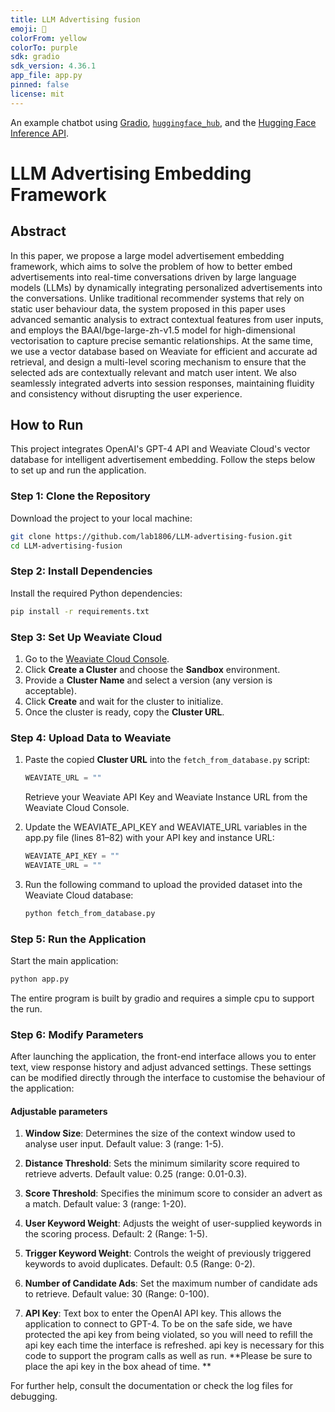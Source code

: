```yaml
---
title: LLM Advertising fusion
emoji: 💬
colorFrom: yellow
colorTo: purple
sdk: gradio
sdk_version: 4.36.1
app_file: app.py
pinned: false
license: mit
---
```


An example chatbot using [Gradio](https://gradio.app), [`huggingface_hub`](https://huggingface.co/docs/huggingface_hub/v0.22.2/en/index), and the [Hugging Face Inference API](https://huggingface.co/docs/api-inference/index).

# LLM Advertising Embedding Framework


## **Abstract**  

In this paper, we propose a large model advertisement embedding framework, which aims to solve the problem of how to better embed advertisements into real-time conversations driven by large language models (LLMs) by dynamically integrating personalized advertisements into the conversations. Unlike traditional recommender systems that rely on static user behaviour data, the system proposed in this paper uses advanced semantic analysis to extract contextual features from user inputs, and employs the BAAI/bge-large-zh-v1.5 model for high-dimensional vectorisation to capture precise semantic relationships. At the same time, we use a vector database based on Weaviate for efficient and accurate ad retrieval, and design a multi-level scoring mechanism to ensure that the selected ads are contextually relevant and match user intent. We also seamlessly integrated adverts into session responses, maintaining fluidity and consistency without disrupting the user experience.





## **How to Run**

This project integrates OpenAI's GPT-4 API and Weaviate Cloud's vector database for intelligent advertisement embedding. Follow the steps below to set up and run the application.


### Step 1: Clone the Repository
Download the project to your local machine:
```bash
git clone https://github.com/lab1806/LLM-advertising-fusion.git
cd LLM-advertising-fusion
```


### Step 2: Install Dependencies
Install the required Python dependencies:
```bash
pip install -r requirements.txt
```

### Step 3: Set Up Weaviate Cloud
1. Go to the [Weaviate Cloud Console](https://console.weaviate.cloud).
2. Click **Create a Cluster** and choose the **Sandbox** environment.
3. Provide a **Cluster Name** and select a version (any version is acceptable).
4. Click **Create** and wait for the cluster to initialize.
5. Once the cluster is ready, copy the **Cluster URL**.

### Step 4: Upload Data to Weaviate
1. Paste the copied **Cluster URL** into the `fetch_from_database.py` script:
   ```python
   WEAVIATE_URL = ""
   ```
   Retrieve your Weaviate API Key and Weaviate Instance URL from the Weaviate Cloud Console.

2. Update the WEAVIATE_API_KEY and WEAVIATE_URL variables in the app.py file (lines 81–82) with your API key and instance URL:
    ```python
    WEAVIATE_API_KEY = ""
    WEAVIATE_URL = ""
    ```
3. Run the following command to upload the provided dataset into the Weaviate Cloud database:
   ```bash
   python fetch_from_database.py
   ```

### Step 5: Run the Application
Start the main application:
   ```bash
   python app.py
   ```
The entire program is built by gradio and requires a simple cpu to support the run.

### Step 6: Modify Parameters
After launching the application, the front-end interface allows you to enter text, view response history and adjust advanced settings. These settings can be modified directly through the interface to customise the behaviour of the application:

#### Adjustable parameters
1. **Window Size**: Determines the size of the context window used to analyse user input. 
  Default value: 3 (range: 1-5).
  
2. **Distance Threshold**: Sets the minimum similarity score required to retrieve adverts. 
  Default value: 0.25 (range: 0.01-0.3).

3. **Score Threshold**: Specifies the minimum score to consider an advert as a match. 
  Default value: 3 (range: 1-20).

4. **User Keyword Weight**: Adjusts the weight of user-supplied keywords in the scoring process. 
  Default: 2 (Range: 1-5).

5. **Trigger Keyword Weight**: Controls the weight of previously triggered keywords to avoid duplicates. 
  Default: 0.5 (Range: 0-2).

6. **Number of Candidate Ads**: Set the maximum number of candidate ads to retrieve. 
  Default value: 30 (Range: 0-100).

7. **API Key**: Text box to enter the OpenAI API key. This allows the application to connect to GPT-4. To be on the safe side, we have protected the api key from being violated, so you will need to refill the api key each time the interface is refreshed. api key is necessary for this code to support the program calls as well as run. **Please be sure to place the api key in the box ahead of time. **

For further help, consult the documentation or check the log files for debugging.